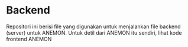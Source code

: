 # Backend
Repositori ini berisi file yang digunakan untuk menjalankan file backend (server) untuk ANEMON. Untuk detil dari ANEMON itu sendiri, lihat kode frontend ANEMON
